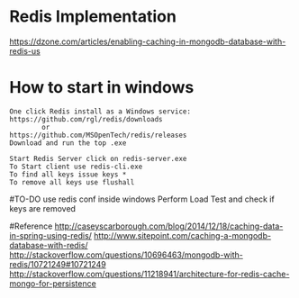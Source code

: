 # Redis Implementation
https://dzone.com/articles/enabling-caching-in-mongodb-database-with-redis-us
# How to start in windows
	One click Redis install as a Windows service:
	https://github.com/rgl/redis/downloads
			or
	https://github.com/MSOpenTech/redis/releases
	Download and run the top .exe
	
	Start Redis Server click on redis-server.exe
	To Start client use redis-cli.exe
	To find all keys issue keys *
	To remove all keys use flushall
	
#TO-DO
	use redis conf inside windows
	Perform Load Test and check if keys are removed	
	
#Reference
	http://caseyscarborough.com/blog/2014/12/18/caching-data-in-spring-using-redis/
	http://www.sitepoint.com/caching-a-mongodb-database-with-redis/
	http://stackoverflow.com/questions/10696463/mongodb-with-redis/10721249#10721249
	http://stackoverflow.com/questions/11218941/architecture-for-redis-cache-mongo-for-persistence	

